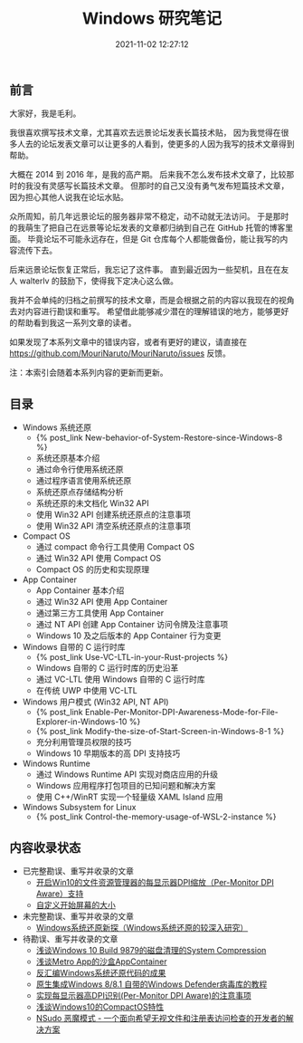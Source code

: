 ﻿---
title: Windows 研究笔记
date: 2021-11-02 12:27:12
categories:
- [技术, Windows, Windows 研究笔记]
tags:
- 技术
- Windows
- Windows 研究笔记
---

## 前言

大家好，我是毛利。

我很喜欢撰写技术文章，尤其喜欢去远景论坛发表长篇技术贴，
因为我觉得在很多人去的论坛发表文章可以让更多的人看到，使更多的人因为我写的技术文章得到帮助。

大概在 2014 到 2016 年，是我的高产期。
后来我不怎么发布技术文章了，比较那时的我没有灵感写长篇技术文章。
但那时的自己又没有勇气发布短篇技术文章，因为担心其他人说我在论坛水贴。

众所周知，前几年远景论坛的服务器非常不稳定，动不动就无法访问。
于是那时的我萌生了把自己在远景等论坛发表的文章都归纳到自己在 GitHub 托管的博客里面。
毕竟论坛不可能永远存在，但是 Git 仓库每个人都能做备份，能让我写的内容流传下去。

后来远景论坛恢复正常后，我忘记了这件事。
直到最近因为一些契机，且在在友人 walterlv 的鼓励下，使得我下定决心这么做。

我并不会单纯的归档之前撰写的技术文章，而是会根据之前的内容以我现在的视角去对内容进行勘误和重写。
希望借此能够减少潜在的理解错误的地方，能够更好的帮助看到我这一系列文章的读者。

如果发现了本系列文章中的错误内容，或者有更好的建议，请直接在
https://github.com/MouriNaruto/MouriNaruto/issues 反馈。

注：本索引会随着本系列内容的更新而更新。

## 目录

- Windows 系统还原
  - {% post_link New-behavior-of-System-Restore-since-Windows-8 %}
  - 系统还原基本介绍
  - 通过命令行使用系统还原
  - 通过程序语言使用系统还原
  - 系统还原点存储结构分析
  - 系统还原的未文档化 Win32 API
  - 使用 Win32 API 创建系统还原点的注意事项
  - 使用 Win32 API 清空系统还原点的注意事项
- Compact OS
  - 通过 compact 命令行工具使用 Compact OS
  - 通过 Win32 API 使用 Compact OS
  - Compact OS 的历史和实现原理
- App Container
  - App Container 基本介绍
  - 通过 Win32 API 使用 App Container
  - 通过第三方工具使用 App Container
  - 通过 NT API 创建 App Container 访问令牌及注意事项
  - Windows 10 及之后版本的 App Container 行为变更
- Windows 自带的 C 运行时库
  - {% post_link Use-VC-LTL-in-your-Rust-projects %}
  - Windows 自带的 C 运行时库的历史沿革
  - 通过 VC-LTL 使用 Windows 自带的 C 运行时库
  - 在传统 UWP 中使用 VC-LTL
- Windows 用户模式 (Win32 API, NT API)
  - {% post_link Enable-Per-Monitor-DPI-Awareness-Mode-for-File-Explorer-in-Windows-10 %}
  - {% post_link Modify-the-size-of-Start-Screen-in-Windows-8-1 %}
  - 充分利用管理员权限的技巧
  - Windows 10 早期版本的高 DPI 支持技巧
- Windows Runtime
  - 通过 Windows Runtime API 实现对商店应用的升级
  - Windows 应用程序打包项目的已知问题和解决方案
  - 使用 C++/WinRT 实现一个轻量级 XAML Island 应用
- Windows Subsystem for Linux
  - {% post_link Control-the-memory-usage-of-WSL-2-instance %}

## 内容收录状态

- 已完整勘误、重写并收录的文章
  - [开启Win10的文件资源管理器的每显示器DPI缩放（Per-Monitor DPI Aware）支持](https://www.52pojie.cn/thread-506556-1-1.html)
  - [自定义开始屏幕的大小](http://bbs.pcbeta.com/viewthread-1524688-1-1.html)
- 未完整勘误、重写并收录的文章
  - [Windows系统还原新探（Windows系统还原的较深入研究）](https://bbs.pcbeta.com/viewthread-1507617-1-1.html)
- 待勘误、重写并收录的文章
  - [浅谈Windows 10 Build 9879的磁盘清理的System Compression](http://bbs.pcbeta.com/viewthread-1567726-1-1.html)
  - [浅谈Metro App的沙盒AppContainer](http://bbs.pcbeta.com/viewthread-1611980-1-1.html)
  - [反汇编Windows系统还原代码的成果](http://bbs.pcbeta.com/viewthread-1535789-1-1.html)
  - [原生集成Windows 8/8.1 自带的Windows Defender病毒库的教程](http://bbs.pcbeta.com/viewthread-1519551-1-1.html)
  - [实现每显示器高DPI识别(Per-Monitor DPI Aware)的注意事项](https://www.52pojie.cn/thread-512713-1-1.html)
  - [浅谈Windows10的CompactOS特性](https://www.52pojie.cn/thread-528806-1-1.html)
  - [NSudo 恶魔模式 - 一个面向希望无视文件和注册表访问检查的开发者的解决方案](https://bbs.pediy.com/thread-257345.htm)
